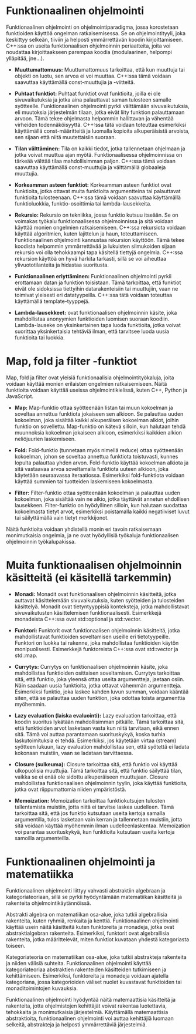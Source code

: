# Funktionaalinen ohjelmointi
Funktionaalinen ohjelmointi on ohjelmointiparadigma, jossa korostetaan funktioiden käyttöä ongelman ratkaisemisessa. Se on ohjelmointityyli, joka keskittyy selkeän, tiiviin ja helposti ymmärrettävän koodin kirjoittamiseen. C++:ssa on useita funktionaalisen ohjelmoinnin periaatteita, joita voi noudattaa kirjoittaakseen parempaa koodia (modulaarinen, helpompi ylläpitää, jne...).

- **Muuttumattomuus:** Muuttumattomuus tarkoittaa, että kun muuttuja tai objekti on luotu, sen arvoa ei voi muuttaa. C++:ssa tämä voidaan saavuttaa käyttämällä const-muuttujia ja -viitteitä.

- **Puhtaat funktiot:** Puhtaat funktiot ovat funktioita, joilla ei ole sivuvaikutuksia ja jotka aina palauttavat saman tulosteen samalle syötteelle. Funktionaalinen ohjelmointi pyrkii välttämään sivuvaikutuksia, eli muutoksia järjestelmän tilaan, jotka eivät liity funktion palauttamaan arvoon. Tämä tekee ohjelmasta helpommin hallittavan ja vähentää virheiden todennäköisyyttä. C++:ssa tätä voidaan toteuttaa esimerkiksi käyttämällä const-määritteitä ja luomalla kopioita alkuperäisistä arvoista, sen sijaan että niitä muutettaisiin suoraan.

- **Tilan välttäminen:** Tila on kaikki tiedot, jotka tallennetaan ohjelmaan ja jotka voivat muuttua ajan myötä. Funktionaalisessa ohjelmoinnissa on tärkeää välttää tilaa mahdollisimman paljon. C++:ssa tämä voidaan saavuttaa käyttämällä const-muuttujia ja välttämällä globaaleja muuttujia.

- **Korkeamman asteen funktiot:** Korkeamman asteen funktiot ovat funktioita, jotka ottavat muita funktioita argumentteina tai palauttavat funktioita tulosteenaan. C++:ssa tämä voidaan saavuttaa käyttämällä funktioluokkia, funktio-osoittimia tai lambda-lausekkeita.

- **Rekursio:** Rekursio on tekniikka, jossa funktio kutsuu itseään. Se on voimakas työkalu funktionaalisessa ohjelmoinnissa ja sitä voidaan käyttää monien ongelmien ratkaisemiseen. C++:ssa rekursiota voidaan käyttää algoritmien, kuten lajittelun ja haun, toteuttamiseen. Funktionaalinen ohjelmointi kannustaa rekursion käyttöön. Tämä tekee koodista helpommin ymmärrettävää ja lukuisten silmukoiden sijaan rekursio voi olla tehokkaampi tapa käsitellä tiettyjä ongelmia. C++:ssa rekursion käyttöä on hyvä harkita tarkasti, sillä se voi aiheuttaa ylivuototilanteita ja hidastaa suoritusta.

- **Funktionaalinen eriyttäminen:** Funktionaalinen ohjelmointi pyrkii erottamaan datan ja funktion toisistaan. Tämä tarkoittaa, että funktiot eivät ole sidoksissa tiettyihin datarakenteisiin tai muuttujiin, vaan ne toimivat yleisesti eri datatyypeilla. C++:ssa tätä voidaan toteuttaa käyttämällä template-tyyppejä.

- **Lambda-lausekkeet:** ovat funktionaalisen ohjelmoinnin käsite, joka mahdollistaa anonyymien funktioiden luomisen suoraan koodiin. Lambda-lauseke on yksinkertainen tapa luoda funktioita, jotka voivat suorittaa yksinkertaisia tehtäviä ilman, että tarvitsee luoda uusia funktioita tai luokkia.

# Map, fold ja filter -funktiot

Map, fold ja filter ovat yleisiä funktionaalisia ohjelmointityökaluja, joita voidaan käyttää monien erilaisten ongelmien ratkaisemiseen. Näitä funktioita voidaan käyttää useissa ohjelmointikielissä, kuten C++, Python ja JavaScript.

- **Map:** Map-funktio ottaa syötteenään listan tai muun kokoelman ja soveltaa annettua funktiota jokaiseen sen alkioon. Se palauttaa uuden kokoelman, joka sisältää kaikki alkuperäisen kokoelman alkiot, joihin funktio on sovellettu. Map-funktio on kätevä silloin, kun halutaan tehdä muunnoksia kokoelman jokaiseen alkioon, esimerkiksi kaikkien alkion neliöjuurien laskemiseen.

- **Fold:** Fold-funktio (tunnetaan myös nimellä reduce) ottaa syötteenään kokoelman, johon se soveltaa annettua funktiota toistuvasti, kunnes lopulta palauttaa yhden arvon. Fold-funktio käyttää kokoelman alkiota ja sitä vastaavaa arvoa soveltamalla funktiota uuteen alkioon, joka käytetään seuraavassa iteraatiossa. Esimerkiksi fold-funktiota voidaan käyttää summien tai tuotteiden laskemiseen kokoelmasta.

- **Filter:** Filter-funktio ottaa syötteenään kokoelman ja palauttaa uuden kokoelman, joka sisältää vain ne alkio, jotka täyttävät annetun ehdollisen lausekkeen. Filter-funktio on hyödyllinen silloin, kun halutaan suodattaa kokoelmasta tietyt arvot, esimerkiksi poistamalla kaikki negatiiviset luvut tai säilyttämällä vain tietyt merkkijonot.

Näitä funktioita voidaan yhdistellä monin eri tavoin ratkaisemaan monimutkaisia ongelmia, ja ne ovat hyödyllisiä työkaluja funktionaalisen ohjelmoinnin työkalupakissa.

# Muita funktionaalisen ohjelmoinnin käsitteitä (ei käsitellä tarkemmin)

- **Monadi:** Monadit ovat funktionaalisen ohjelmoinnin käsitteitä, jotka auttavat käsittelemään sivuvaikutuksia, kuten syötteiden ja tulosteiden käsittelyä. Monadit ovat tietyntyyppisiä konteksteja, jotka mahdollistavat sivuvaikutusten käsittelemisen funktionaalisesti. Esimerkkejä monadeista C++:ssa ovat std::optional ja std::vector.

- **Funktori:** Funktorit ovat funktionaalisen ohjelmoinnin käsitteitä, jotka mahdollistavat funktioiden soveltamisen useille eri tietotyypeille. Funktori on luokka tai rakenne, joka mahdollistaa funktioiden käytön monipuolisesti. Esimerkkejä funktoreista C++:ssa ovat std::vector ja std::map.

- **Currytys:** Currytys on funktionaalisen ohjelmoinnin käsite, joka mahdollistaa funktioiden osittaisen soveltamisen. Currytys tarkoittaa sitä, että funktio, joka yleensä ottaa useita argumentteja, jaetaan osiin. Näin saadaan uusia funktioita, jotka ottavat vähemmän argumentteja. Esimerkiksi funktio, joka laskee kahden luvun summan, voidaan kääntää siten, että se palauttaa uuden funktion, joka odottaa toista argumenttia myöhemmin.

- **Lazy evaluation (laiska evaluointi):** Lazy evaluation tarkoittaa, että koodin suoritus lykätään mahdollisimman pitkälle. Tämä tarkoittaa sitä, että funktioiden arvot lasketaan vasta kun niitä tarvitaan, eikä ennen sitä. Tämä voi auttaa parantamaan suorituskykyä, koska turhia laskutoimituksia ei tehdä. Esimerkiksi, jos käytetään virtaa (stream) syötteen lukuun, lazy evaluation mahdollistaa sen, että syötettä ei ladata kokonaan muistiin, vaan se ladataan tarvittaessa.

- **Closure (sulkeuma):** Closure tarkoittaa sitä, että funktio voi käyttää ulkopuolisia muuttujia. Tämä tarkoittaa sitä, että funktio säilyttää tilan, vaikka se ei enää ole sidottu alkuperäiseen muuttujaan. Closure mahdollistaa funktionaalisen ohjelmoinnin tyylin, joka käyttää funktioita, jotka ovat riippumattomia niiden ympäristöstä.

- **Memoization:** Memoization tarkoittaa funktiokutsujen tulosten tallentamista muistiin, jotta niitä ei tarvitse laskea uudelleen. Tämä tarkoittaa sitä, että jos funktio kutsutaan useita kertoja samalla argumentilla, tulos lasketaan vain kerran ja tallennetaan muistiin, jotta sitä voidaan käyttää myöhemmin ilman uudelleenlaskentaa. Memoization voi parantaa suorituskykyä, kun funktioita kutsutaan useita kertoja samoilla argumenteilla.

# Funktionaalinen ohjelmointi ja matematiikka

Funktionaalinen ohjelmointi liittyy vahvasti abstraktiin algebraan ja kategoriateoriaan, sillä se pyrkii hyödyntämään matematiikan käsitteitä ja rakenteita ohjelmointikäytännöissä.

Abstrakti algebra on matematiikan osa-alue, joka tutkii algebrallisia rakenteita, kuten ryhmiä, renkaita ja kenttiä. Funktionaalinen ohjelmointi käyttää usein näitä käsitteitä kuten funktoreita ja monadeja, jotka ovat abstraktialgebran rakenteita. Esimerkiksi, funktorit ovat algebrallisia rakenteita, jotka määrittelevät, miten funktiot kuvataan yhdestä kategoriasta toiseen.

Kategoriateoria on matematiikan osa-alue, joka tutkii abstrakteja rakenteita ja niiden välisiä suhteita. Funktionaalinen ohjelmointi käyttää kategoriateoriaa abstraktien rakenteiden käsitteiden tutkimiseen ja kehittämiseen. Esimerkiksi, funktoreita ja monadeja voidaan ajatella kategoriana, jossa kategorioiden väliset nuolet kuvastavat funktioiden tai monaditoimintojen kuvauksia.

Funktionaalinen ohjelmointi hyödyntää näitä matemaattisia käsitteitä ja rakenteita, jotta ohjelmistojen kehittäjät voivat rakentaa luotettavia, tehokkaita ja monimutkaisia järjestelmiä. Käyttämällä matemaattisia abstraktioita, funktionaalinen ohjelmointi voi auttaa kehittäjiä luomaan selkeitä, abstrakteja ja helposti ymmärrettäviä järjestelmiä.

